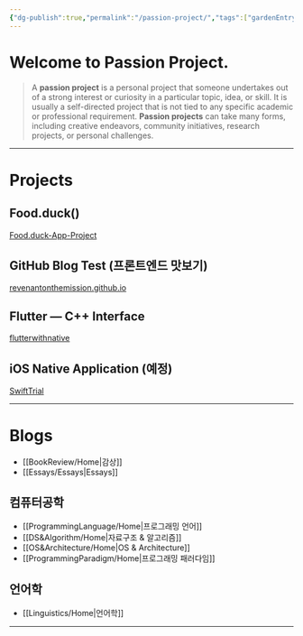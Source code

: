 ```yaml
---
{"dg-publish":true,"permalink":"/passion-project/","tags":["gardenEntry"],"created":"2024-02-05T19:54:15.233+09:00","updated":"2024-07-15T19:33:49.145+09:00"}
---
```



# Welcome to Passion Project.

>   A **passion project** is a personal project that someone undertakes out of a strong interest or curiosity in a particular topic, idea, or skill.  It is usually a self-directed project that is not tied to any specific academic or professional requirement.  **Passion projects** can take many forms, including creative endeavors, community initiatives, research projects, or personal challenges.

---

# Projects

## Food.duck()

[Food.duck-App-Project](https://github.com/JennaEscher/Food.duck-App-Project)

## GitHub Blog Test (프론트엔드 맛보기)

[revenantonthemission.github.io](https://github.com/revenantonthemission/revenantonthemission.github.io)

## Flutter — C++ Interface

[flutterwithnative](https://github.com/revenantonthemission/flutterwithnative)

## iOS Native Application (예정)

[SwiftTrial](https://github.com/revenantonthemission/SwiftTrial)

---

# Blogs

+ [[BookReview/Home\|감상]]
+ [[Essays/Essays\|Essays]]

## 컴퓨터공학

+ [[ProgrammingLanguage/Home\|프로그래밍 언어]]
+ [[DS&Algorithm/Home\|자료구조 & 알고리즘]]
+ [[OS&Architecture/Home\|OS & Architecture]]
+ [[ProgrammingParadigm/Home\|프로그래밍 패러다임]]

## 언어학

+ [[Linguistics/Home\|언어학]]

---